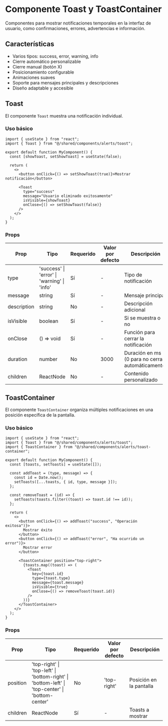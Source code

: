 # Componente Toast y ToastContainer

Componentes para mostrar notificaciones temporales en la interfaz de usuario, como confirmaciones, errores, advertencias e información.

## Características

- Varios tipos: success, error, warning, info
- Cierre automático personalizable
- Cierre manual (botón X)
- Posicionamiento configurable
- Animaciones suaves
- Soporte para mensajes principales y descripciones
- Diseño adaptable y accesible

## Toast

El componente `Toast` muestra una notificación individual.

### Uso básico

```tsx
import { useState } from "react";
import { Toast } from "@/shared/components/alerts/toast";

export default function MyComponent() {
  const [showToast, setShowToast] = useState(false);

  return (
    <>
      <button onClick={() => setShowToast(true)}>Mostrar notificación</button>

      <Toast
        type="success"
        message="Usuario eliminado exitosamente"
        isVisible={showToast}
        onClose={() => setShowToast(false)}
      />
    </>
  );
}
```

### Props

| Prop        | Tipo                                        | Requerido | Valor por defecto | Descripción                                       |
| ----------- | ------------------------------------------- | --------- | ----------------- | ------------------------------------------------- |
| type        | 'success' \| 'error' \| 'warning' \| 'info' | Sí        | -                 | Tipo de notificación                              |
| message     | string                                      | Sí        | -                 | Mensaje principal                                 |
| description | string                                      | No        | -                 | Descripción adicional                             |
| isVisible   | boolean                                     | Sí        | -                 | Si se muestra o no                                |
| onClose     | () => void                                  | Sí        | -                 | Función para cerrar la notificación               |
| duration    | number                                      | No        | 3000              | Duración en ms (0 para no cerrar automáticamente) |
| children    | ReactNode                                   | No        | -                 | Contenido personalizado                           |

## ToastContainer

El componente `ToastContainer` organiza múltiples notificaciones en una posición específica de la pantalla.

### Uso básico

```tsx
import { useState } from "react";
import { Toast } from "@/shared/components/alerts/toast";
import { ToastContainer } from "@/shared/components/alerts/toast-container";

export default function MyComponent() {
  const [toasts, setToasts] = useState([]);

  const addToast = (type, message) => {
    const id = Date.now();
    setToasts([...toasts, { id, type, message }]);
  };

  const removeToast = (id) => {
    setToasts(toasts.filter((toast) => toast.id !== id));
  };

  return (
    <>
      <button onClick={() => addToast("success", "Operación exitosa")}>
        Mostrar éxito
      </button>
      <button onClick={() => addToast("error", "Ha ocurrido un error")}>
        Mostrar error
      </button>

      <ToastContainer position="top-right">
        {toasts.map((toast) => (
          <Toast
            key={toast.id}
            type={toast.type}
            message={toast.message}
            isVisible={true}
            onClose={() => removeToast(toast.id)}
          />
        ))}
      </ToastContainer>
    </>
  );
}
```

### Props

| Prop     | Tipo                                                                                            | Requerido | Valor por defecto | Descripción             |
| -------- | ----------------------------------------------------------------------------------------------- | --------- | ----------------- | ----------------------- |
| position | 'top-right' \| 'top-left' \| 'bottom-right' \| 'bottom-left' \| 'top-center' \| 'bottom-center' | No        | 'top-right'       | Posición en la pantalla |
| children | ReactNode                                                                                       | Sí        | -                 | Toasts a mostrar        |
